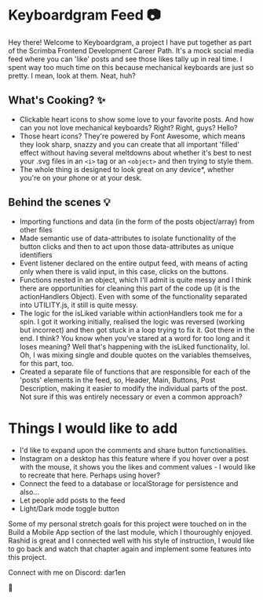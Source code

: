 # Keyboardgram Feed :camera:

Hey there! Welcome to Keyboardgram, a project I have put together as part of the Scrimba Frontend Development Career Path. It's a mock social media feed where you can 'like' posts and see those likes tally up in real time. I spent way too much time on this because mechanical keyboards are just so pretty. I mean, look at them. Neat, huh?

## What's Cooking? :sparkles:

- Clickable heart icons to show some love to your favorite posts. And how can you not love mechanical keyboards? Right? Right, guys? Hello?
- Those heart icons? They're powered by Font Awesome, which means they look sharp, snazzy and you can create that all important 'filled' effect without having several meltdowns about whether it's best to nest your .svg files in an `<i>` tag or an `<object>` and then trying to style them.
- The whole thing is designed to look great on any device*, whether you're on your phone or at your desk.

## Behind the scenes :bulb:

- Importing functions and data (in the form of the posts object/array) from other files
- Made semantic use of data-attributes to isolate functionality of the button clicks and then to act upon those data-attributes as unique identifiers
- Event listener declared on the entire output feed, with means of acting only when there is valid input, in this case, clicks on the buttons.
- Functions nested in an object, which I'll admit is quite messy and I think there are opportunities for cleaning this part of the code up (it is the actionHandlers Object). Even with some of the functionality separated into UTILITY.js, it still is quite messy.
- The logic for the isLiked variable within actionHandlers took me for a spin. I got it working initially, realised the logic was reversed (working but incorrect) and then got stuck in a loop trying to fix it. Got there in the end. I think? You know when you've stared at a word for too long and it loses meaning? Well that's happening with the isLiked functionality, lol. Oh, I was mixing single and double quotes on the variables themselves, for this part, too.
- Created a separate file of functions that are responsible for each of the 'posts' elements in the feed, so, Header, Main, Buttons, Post Description, making it easier to modify the individual parts of the post. Not sure if this was entirely necessary or even a common approach?

# Things I would like to add

- I'd like to expand upon the comments and share button functionalities.
- Instagram on a desktop has this feature where if you hover over a post with the mouse, it shows you the likes and comment values - I would like to recreate that here. Perhaps using hover?
- Connect the feed to a database or localStorage for persistence and also...
- Let people add posts to the feed
- Light/Dark mode toggle button

Some of my personal stretch goals for this project were touched on in the Build a Mobile App section of the last module, which I thouroughly enjoyed. Rashid is great and I connected well with his style of instruction, I would like to go back and watch that chapter again and implement some features into this project. 


Connect with me on Discord: dar1en

👋

